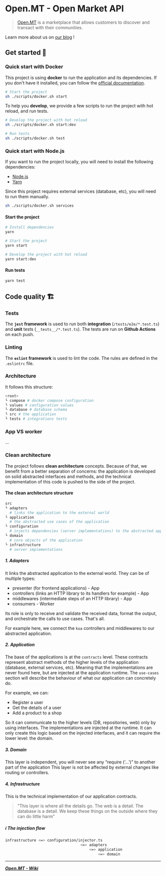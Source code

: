 # Open.MT - Open Market API

> [Open.MT](https://open.mt) is a marketplace that allows customers to discover and transact with their communities.

Learn more about us on [our blog](https://blog.open.mt/) !

## Get started 🍋

### Quick start with Docker

This project is using **docker** to run the application and its dependencies. If you don't have it installed, you can follow the [official documentation](https://docs.docker.com/get-docker/).

```sh
# Start the project
sh ./scripts/docker.sh start
```

To help you **develop**, we provide a few scripts to run the project with hot reload, and run tests.

```sh
# Develop the project with hot reload
sh ./scripts/docker.sh start:dev

# Run tests
sh ./scripts/docker.sh test
```

### Quick start with Node.js

If you want to run the project locally, you will need to install the following dependencies:
- [Node.js](https://nodejs.org/en/download/)
- [Yarn](https://yarnpkg.com/getting-started/install)

Since this project requires external services (database, etc), you will need to run them manually.

```sh
sh ./scripts/docker.sh services
```

#### Start the project

```sh
# Install dependencies
yarn

# Start the project
yarn start

# Develop the project with hot reload
yarn start:dev
```

#### Run tests

```sh
yarn test
```

## Code quality 🏗

### Tests

The **`jest` framework** is used to run both **integration** (`/tests/e2e/*.test.ts`) and **unit** tests (`__tests__/*.test.ts`).
The tests are run on **Github Actions** on each push.

### Linting

The **`eslint` framework** is used to lint the code. The rules are defined in the `.eslintrc` file.

### Architecture

It follows this structure:

```bash
<root>
└ compose # docker compose configuration
└ values # configuration values
└ database # database schema
└ src # the application
└ tests # integrations tests
```

### App VS worker
...

### Clean architecture

The project follows **clean architecture** concepts.
Because of that, we benefit from a better separation of concerns:
the application is developed on solid abstracted interfaces and methods, and the technical implementation of this code is pushed to the side of the project.

#### The clean architecture structure

```bash
src
└ adapters
  # links the application to the external world
└ application
  # the abstracted use cases of the application
└ configuration
  # injects dependencies (server implementations) to the abstracted application
└ domain
  # core objects of the application
└ infrastructure
  # server implementations
```

##### 1. Adapters

It links the abstracted application to the external world. They can be of multiple types:
- presenter (for frontend applications) - App
- controllers (links an HTTP library to its handlers for example) - App
- middlewares (intermediate steps of an HTTP library) - App
- consumers - Worker

Its role is only to receive and validate the received data, format the output, and orchestrate the calls to use cases. That's all.

For example here, we connect the `koa` controllers and middlewares to our abstracted application.

##### 2. Application

The base of the applications is at the `contracts` level.
These contracts represent abstract methods of the higher levels of the application (database, external services, etc). Meaning that the implementations are never found here, but are injected at the application runtime.
The `use-cases` section will describe the behaviour of what our application can concretely do.

For example, we can:
- Register a user
- Get the details of a user
- Add a product to a shop

So it can communicate to the higher levels (DB, repositories, web) only by using interfaces.
The implementations are injected at the runtime. It can only create this logic based on the injected interfaces, and it can require the lower level: the domain.

##### 3. Domain
This layer is independent, you will never see any “require (‘…’)” to another part of the application
This layer is not be affected by external changes like routing or controllers.

##### 4. Infrastructure
This is the technical implementation of our application contracts.

> "This layer is where all the details go. The web is a detail. The database is a detail. We keep these things on the outside where they can do little harm"

##### ℹ️ The injection flow

```sh
infrastructure <=> configuration/injector.ts
                                  <=> adapters
                                      <=> application
                                          <=> domain
```

--- 

[***Open.MT - Wiki***](https://github.com/jterrazz/app.open-mt)


